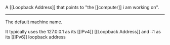A [[Loopback Address]] that points to "the [[computer]] i am working on".

---

The default machine name.

It typically uses the 127.0.0.1 as its [[IPv4]] [[Loopback Address]] and ::1 as its [[IPv6]] loopback address
